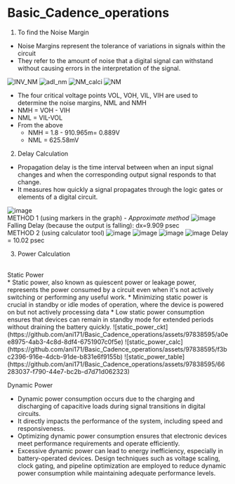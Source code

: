 # Basic_Cadence_operations

1. To find the Noise Margin

* Noise Margins represent the tolerance of variations in signals within the circuit
* They refer to the amount of noise that a digital signal can withstand without causing errors in the interpretation of the signal.

![INV_NM](https://github.com/ani171/Basic_Cadence_operations/assets/97838595/a8bc47da-045f-44ed-bee2-7d720cc5e45d)
![adl_nm](https://github.com/ani171/Basic_Cadence_operations/assets/97838595/b52f3545-3d1f-4ec4-9e73-9fd17444c2ff)
![NM_calci](https://github.com/ani171/Basic_Cadence_operations/assets/97838595/7fc0f5c6-5a53-4384-8818-ec826b11dc11)
![NM](https://github.com/ani171/Basic_Cadence_operations/assets/97838595/a6864422-b82a-42f3-84fe-ac1b233ccb42)

* The four critical voltage points VOL, VOH, VIL, VIH are used to determine the noise margins, NML and NMH
* NMH = VOH - VIH
* NML = VIL-VOL
* From the above
    * NMH = 1.8 - 910.965m= 0.889V
    * NML = 625.58mV

2. Delay Calculation

* Propagation delay is the time interval between when an input signal changes and when the corresponding output signal responds to that change.
* It measures how quickly a signal propagates through the logic gates or elements of a digital circuit.

![image](https://github.com/ani171/Basic_Cadence_operations/assets/97838595/2e91eba1-dacf-4e2f-8557-4540651a1df0)
<br>
METHOD 1 (using markers in the graph) - *Approximate method*
![image](https://github.com/ani171/Basic_Cadence_operations/assets/97838595/07285f2c-2ca3-4858-adb8-1038abc12afe)
Falling Delay (because the output is falling): dx=9.909 psec
<br>
METHOD 2 (using calculator tool) 
![image](https://github.com/ani171/Basic_Cadence_operations/assets/97838595/d93a779c-c9fc-417d-94fd-5d3500f5f4fc)
![image](https://github.com/ani171/Basic_Cadence_operations/assets/97838595/34223a56-6a5e-40a8-a3a7-4383b1bb22dd)
![image](https://github.com/ani171/Basic_Cadence_operations/assets/97838595/bcb8ca9e-11d5-41ab-8d91-50dbb6451de4)
![image](https://github.com/ani171/Basic_Cadence_operations/assets/97838595/9fbce94d-a793-45ce-9ae7-2610b40e61ba)
Delay = 10.02 psec

3. Power Calculation
<br>
Static Power
</br>
*  Static power, also known as quiescent power or leakage power, represents the power consumed by a circuit even when it's not actively switching or performing any useful work.
*  Minimizing static power is crucial in standby or idle modes of operation, where the device is powered on but not actively processing data
*  Low static power consumption ensures that devices can remain in standby mode for extended periods without draining the battery quickly.
 ![static_power_ckt](https://github.com/ani171/Basic_Cadence_operations/assets/97838595/a0ee8975-4ab3-4c8d-8df4-6751907c0f5e)
 ![static_power_calc](https://github.com/ani171/Basic_Cadence_operations/assets/97838595/f3bc2396-916e-4dcb-91de-b831e6f9155b)
![static_power_table](https://github.com/ani171/Basic_Cadence_operations/assets/97838595/66283037-f790-44e7-bc2b-d7d71d062323)

Dynamic Power 
* Dynamic power consumption occurs due to the charging and discharging of capacitive loads during signal transitions in digital circuits.
* It directly impacts the performance of the system, including speed and responsiveness.
* Optimizing dynamic power consumption ensures that electronic devices meet performance requirements and operate efficiently.
* Excessive dynamic power can lead to energy inefficiency, especially in battery-operated devices. Design techniques such as voltage scaling, clock gating, and pipeline optimization are employed to reduce dynamic power consumption while maintaining adequate performance levels.

